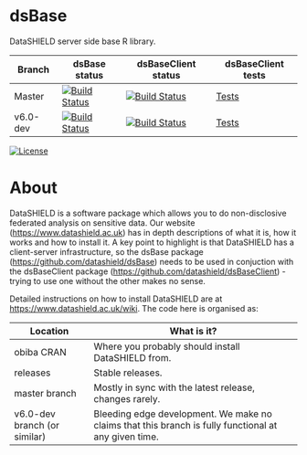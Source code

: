 dsBase
============

DataSHIELD server side base R library.




| Branch   | dsBase status | dsBaseClient status | dsBaseClient tests |
| -------- | ------------  | ------------------- | ------------------ |
| Master   | [![Build Status](https://dev.azure.com/datashield-testing/datashield/_apis/build/status/datashield.dsBase?branchName=master)](https://dev.azure.com/datashield-testing/datashield/_build/latest?definitionId=3&branchName=master) | [![Build Status](https://dev.azure.com/datashield-testing/datashield/_apis/build/status/datashield.dsBaseClient?branchName=master)](https://dev.azure.com/datashield-testing/datashield/_build/latest?definitionId=1&branchName=master) | [Tests](https://datashield.github.io/testStatus/dsBaseClient/master/latest/) |
| v6.0-dev | [![Build Status](https://dev.azure.com/datashield-testing/datashield/_apis/build/status/datashield.dsBase?branchName=v6.0-dev)](https://dev.azure.com/datashield-testing/datashield/_build/latest?definitionId=3&branchName=v6.0-dev) | [![Build Status](https://dev.azure.com/datashield-testing/datashield/_apis/build/status/datashield.dsBaseClient?branchName=v6.0-dev)](https://dev.azure.com/datashield-testing/datashield/_build/latest?definitionId=1&branchName=v6.0-dev) | [Tests](https://datashield.github.io/testStatus/dsBaseClient/v6.0-dev/latest/) |



[![License](https://img.shields.io/badge/license-GPLv3-blue.svg)](https://www.gnu.org/licenses/gpl-3.0.html)




About
=====

DataSHIELD is a software package which allows you to do non-disclosive federated analysis on sensitive data. Our website (https://www.datashield.ac.uk) has in depth descriptions of what it is, how it works and how to install it. A key point to highlight is that DataSHIELD has a client-server infrastructure, so the dsBase package (https://github.com/datashield/dsBase) needs to be used in conjuction with the dsBaseClient package (https://github.com/datashield/dsBaseClient) - trying to use one without the other makes no sense.

Detailed instructions on how to install DataSHIELD are at https://www.datashield.ac.uk/wiki. The code here is organised as:


| Location                     | What is it? |
| ---------------------------- | ------------| 
| obiba CRAN                   | Where you probably should install DataSHIELD from. |
| releases                     | Stable releases. |
| master branch                | Mostly in sync with the latest release, changes rarely. |
| v6.0-dev branch (or similar) | Bleeding edge development. We make no claims that this branch is fully functional at any given time. |
